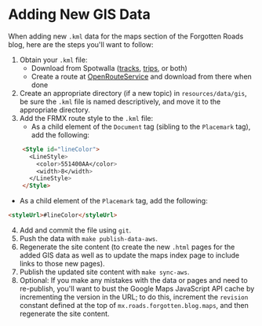 # Adding New GIS Data

When adding new `.kml` data for the maps section of the Forgotten Roads blog,
here are the steps you'll want to follow:

1. Obtain your `.kml` file:
   * Download from Spotwalla
     ([tracks](https://spotwalla.com/tracks.php),
     [trips](https://spotwalla.com/trips.php), or both)
   * Create a route at
     [OpenRouteService](https://openrouteservice.org/directions) and download
     from there when done
2. Create an appropriate directory (if a new topic) in
  `resources/data/gis`, be sure the `.kml` file is named descriptively,
  and move it to the appropriate directory.
3. Add the FRMX route style to the `.kml` file:
   * As a child element of the `Document` tag (sibling to the `Placemark`
     tag), add the following:
```html
    <Style id="lineColor">
      <LineStyle>
        <color>551400AA</color>
        <width>8</width>
      </LineStyle>
    </Style>
```
   * As a child element of the `Placemark` tag, add the following:
```html
<styleUrl>#lineColor</styleUrl>
```
4. Add and commit the file using `git`.
5. Push the data with `make publish-data-aws`.
6. Regenerate the site content (to create the new `.html` pages for the
   added GIS data as well as to update the maps index page to include links
   to those new pages).
7. Publish the updated site content with `make sync-aws`.
8. Optional: If you make any mistakes with the data or pages and need to
   re-publish, you'll want to bust the Google Maps JavaScript API cache by
   incrementing the version in the URL; to do this, increment the `revision`
   constant defined at the top of `mx.roads.forgotten.blog.maps`, and then
   regenerate the site content.
